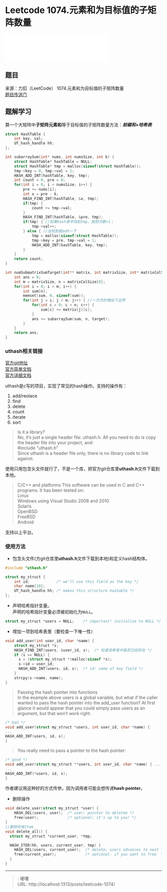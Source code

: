 # Leetcode 1074.元素和为目标值的子矩阵数量

<iframe frameborder="no" border="0" marginwidth="0" marginheight="0" width=330 height=86 src="//music.163.com/outchain/player?type=2&id=1421191783&auto=1&height=66"></iframe>

## 题目

来源：力扣（LeetCode） 1074.元素和为目标值的子矩阵数量  
[题目传送门](https://leetcode-cn.com/problems/number-of-submatrices-that-sum-to-target)

## 题解学习
算一个大矩阵中**子矩阵元素和**等于目标值的子矩阵数量方法：***前缀和+哈希表***

```c
struct HashTable {
    int key, val;
    UT_hash_handle hh;
};

int subarraySum(int* nums, int numsSize, int k) {
    struct HashTable* hashTable = NULL;
    struct HashTable* tmp = malloc(sizeof(struct HashTable));
    tmp->key = 0, tmp->val = 1;
    HASH_ADD_INT(hashTable, key, tmp);
    int count = 0, pre = 0;
    for(int i = 0; i < numsSize; i++) {
        pre += nums[i];
        int x = pre - k;
        HASH_FIND_INT(hashTable, &x, tmp);
        if(tmp) {
            count += tmp->val;
        }
        HASH_FIND_INT(hashTable, &pre, tmp);
        if(tmp) { //如果hash表中找到tmp，就把次数+1；
            tmp->val++;
        } else { //没找到就add一下
            tmp = malloc(sizeof(struct HashTable));
            tmp->key = pre, tmp->val = 1;
            HASH_ADD_INT(hashTable, key, tmp);
        }
    }
    return count;
}

int numSubmatrixSumTarget(int** matrix, int matrixSize, int* matrixColSize, int target) {
    int ans = 0;
    int m = matrixSize, n = matrixColSize[0];
    for(int i = 0; i < m; i++) {
        int sum[n];
        memset(sum, 0, sizeof(sum));
        for(int j = i; j < m; j++) { //一次次的增加下边界
            for(int c = 0; c < n; c++) {
                sum[c] += matrix[j][c];
            }
            ans += subarraySum(sum, n, target);
        }
    }
    return ans;
}
```

### uthash相关链接
[官方git地址](https://github.com/troydhanson/uthash)  
[官方简单文档](https://troydhanson.github.io/uthash/)  
[官方详细文档](https://troydhanson.github.io/uthash/userguide.html)  

uthash是c写的项目，实现了常见的hash操作。支持的操作有：
1. add/reolace
2. find
3. delete
4. count
5. iterate
6. sort  

> Is it a library?  
No, it’s just a single header file: uthash.h. All you need to do is copy the header file into your project, and:  
#include "uthash.h"  
Since uthash is a header file only, there is no library code to link against.

使用只用包含头文件就行了，不是一个库，把官方git仓库里**uthash.h**文件下载到本地。
> C/C++ and platforms
This software can be used in C and C++ programs. It has been tested on:  
Linux  
Windows using Visual Studio 2008 and 2010  
Solaris  
OpenBSD  
FreeBSD  
Android

支持以上平台。

### 使用方法

* 包含头文件(方git仓库里**uthash.h**文件下载到本地)和定义hash结构体。
```c
#include "uthash.h"

struct my_struct {
    int id;            /* we'll use this field as the key */
    char name[10];
    UT_hash_handle hh; /* makes this structure hashable */
};
```

* 声明哈希指针变量。  
   声明的哈希指针变量必须被初始化为`NULL`。
```c
struct my_struct *users = NULL;    /* important! initialize to NULL */
```

* 增加一项到哈希表里（要检查一下唯一性）
```c
void add_user(int user_id, char *name) {
    struct my_struct *s;
    HASH_FIND_INT(users, &user_id, s);  /* 检查哈希表中是否已经存在 */
    if (s == NULL) {
      s = (struct my_struct *)malloc(sizeof *s);
      s->id = user_id;
      HASH_ADD_INT(users, id, s);  /* id: name of key field */
    }
    strcpy(s->name, name);
}
```

> Passing the hash pointer into functions  
> In the example above users is a global variable, but what if the caller wanted to pass the hash pointer into the add_user function? At first glance it would appear that you could simply pass users as an argument, but that won’t work right.
```c
/* bad */
void add_user(struct my_struct *users, int user_id, char *name) {
...
HASH_ADD_INT(users, id, s);
}
```
>You really need to pass a pointer to the hash pointer:
```c
/* good */
void add_user(struct my_struct **users, int user_id, char *name) { ...
...
HASH_ADD_INT(*users, id, s);
}
```
作者建议用这种好的方式传参。因为调用者可能会想传递**hash pointer**。

* 删除操作
```c
void delete_user(struct my_struct *user) {
    HASH_DEL(users, user);  /* user: pointer to deletee */
    free(user);             /* optional; it's up to you! */
}
//删除所有Item
void delete_all() {
  struct my_struct *current_user, *tmp;

  HASH_ITER(hh, users, current_user, tmp) {
    HASH_DEL(users, current_user);  /* delete; users advances to next */
    free(current_user);             /* optional- if you want to free  */
  }
}
```

---

> : 嘟囔  
> URL: http://localhost:1313/posts/leetcode-1074/  

